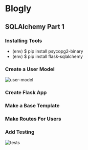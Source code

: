 # Blogly 
## SQLAlchemy Part 1
### Installing Tools
- (env) $ pip install psycopg2-binary
- (env) $ pip install flask-sqlalchemy

### Create a User Model

![user-model](https://github.com/OnelioViera/blogly/assets/35926663/473e9a3d-0030-45d9-a828-73996973e983)

### Create Flask App

### Make a Base Template

### Make Routes For Users

### Add Testing

![tests](https://github.com/OnelioViera/blogly/assets/35926663/529fd2f0-4237-4eb5-b032-d2cd22d2445e)

